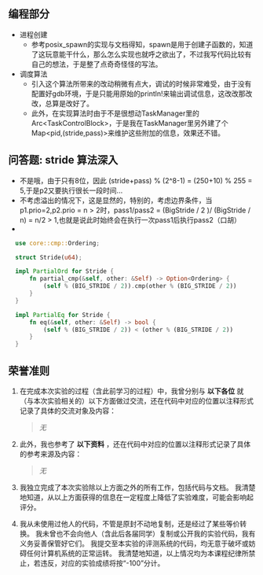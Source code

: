 ## 编程部分
 * 进程创建
   * 参考posix_spawn的实现与文档得知，spawn是用于创建子函数的，知道了这玩意能干什么，那么怎么实现也就呼之欲出了，不过我写代码比较有自己的想法，于是整了点奇奇怪怪的写法。
 * 调度算法
   * 引入这个算法所带来的改动稍微有点大，调试的时候非常难受，由于没有配置好gdb环境，于是只能用原始的println!来输出调试信息，这改改那改改，总算是改好了。
   * 此外，在实现算法时由于不是很想动TaskManager里的Arc\<TaskControlBlock>，于是我在TaskManager里另外建了个Map<pid,(stride,pass)>来维护这些附加的信息，效果还不错。
    

## 问答题: stride 算法深入
  * 不是哦，由于只有8位，因此 (stride+pass) % (2^8-1) = (250+10) % 255 = 5,于是p2又要执行很长一段时间...
  * 不考虑溢出的情况下，这是显然的，特别的，考虑边界条件，当p1.prio=2,p2.prio = n > 2时，pass1/pass2 = (BigStride / 2 )/ (BigStride / n) = n/2 > 1,也就是说此时始终会在执行一次pass1后执行pass2（口胡）
  * 
  ```rust
    use core::cmp::Ordering;

    struct Stride(u64);

    impl PartialOrd for Stride {
        fn partial_cmp(&self, other: &Self) -> Option<Ordering> {
            (self % (BIG_STRIDE / 2)).cmp(other % (BIG_STRIDE / 2))
        }
    }

    impl PartialEq for Stride {
        fn eq(&self, other: &Self) -> bool {
            (self % (BIG_STRIDE / 2)) < (other % (BIG_STRIDE / 2))
        }
    } 
  ```
  
## 荣誉准则

1. 在完成本次实验的过程（含此前学习的过程）中，我曾分别与 **以下各位** 就（与本次实验相关的）以下方面做过交流，还在代码中对应的位置以注释形式记录了具体的交流对象及内容：

   > *无*
   >
2. 此外，我也参考了 **以下资料** ，还在代码中对应的位置以注释形式记录了具体的参考来源及内容：

   > *无*
   >
3. 我独立完成了本次实验除以上方面之外的所有工作，包括代码与文档。 我清楚地知道，从以上方面获得的信息在一定程度上降低了实验难度，可能会影响起评分。
4. 我从未使用过他人的代码，不管是原封不动地复制，还是经过了某些等价转换。 我未曾也不会向他人（含此后各届同学）复制或公开我的实验代码，我有义务妥善保管好它们。 我提交至本实验的评测系统的代码，均无意于破坏或妨碍任何计算机系统的正常运转。 我清楚地知道，以上情况均为本课程纪律所禁止，若违反，对应的实验成绩将按“-100”分计。
